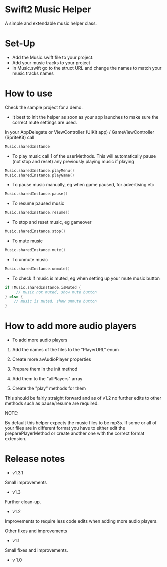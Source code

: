 # Swift2 Music Helper

A simple and extendable music helper class.

# Set-Up

- Add the Music.swift file to your project.
- Add your music tracks to your project
- In Music.swift go to the struct URL and change the names to match your music tracks names

# How to use

Check the sample project for a demo.

- It best to init the helper as soon as your app launches to make sure the correct mute settings are used.

In your AppDelegate or ViewController (UIKit app) / GameViewController (SpriteKit) call

```swift
Music.sharedInstance
```

- To play music call 1 of the userMethods. This will automatically pause (not stop and reset) any previously playing music if playing
```swift
Music.sharedInstance.playMenu()
Music.sharedInstance.playGame()
```

- To pause music manually, eg when game paused, for advertising etc
```swift
Music.sharedInstance.pause()
```

- To resume paused music
```swift
Music.sharedInstance.resume()
```

- To stop and reset music, eg gameover
```swift
Music.sharedInstance.stop()
```

- To mute music
```swift
Music.sharedInstance.mute()
```

- To unmute music
```swift
Music.sharedInstance.unmute()
```

- To check if music is muted, eg when setting up your mute music button
```swift
if !Music.sharedInstance.isMuted {
     // music not muted, show mute button
} else {
    // music is muted, show unmute button
}
```

# How to add more audio players

- To add more audio players  

1) Add the names of the files to the "PlayerURL" enum

2) Create more avAudioPlayer properties

3) Prepare them in the init method

4) Add them to the "allPlayers" array

5) Create the "play" methods for them

This should be fairly straight forward and as of v1.2 no further edits to other methods such as pause/resume are required.

NOTE: 

By default this helper expects the music files to be mp3s. If some or all of your files are in different format you have to either edit the preparePlayerMethod or create another one with the correct format extension.

# Release notes

- v1.3.1

Small improvements

- v1.3

Further clean-up.

- v1.2

Improvements to require less code edits when adding more audio players.

Other fixes and improvements

- v1.1

Small fixes and improvements.

- v 1.0
